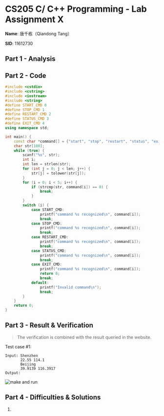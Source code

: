 # CS205 C/ C++ Programming - Lab Assignment X

**Name**: 唐千栋（Qiandong Tang） 

**SID**: 11612730

## Part 1 - Analysis

> 

## Part 2 - Code

```c++
#include <cstdio>
#include <cstring>
#include <iostream>
#include <string>
#define START_CMD 0
#define STOP_CMD 1
#define RESTART_CMD 2
#define STATUS_CMD 3
#define EXIT_CMD 4
using namespace std;

int main() {
    const char *command[] = {"start", "stop", "restart", "status", "exit"};
    char str[100];
    while (true) {
        scanf("%s", str);
        int i;
        int len = strlen(str);
        for (int j = 0; j < len; j++) {
            str[j] = tolower(str[j]);
        }
        for (i = 0; i < 5; i++) {
            if (strcmp(str, command[i]) == 0) {
                break;
            }
        }
        switch (i) {
            case START_CMD:
                printf("command %s recognized\n", command[i]);
                break;
            case STOP_CMD:
                printf("command %s recognized\n", command[i]);
                break;
            case RESTART_CMD:
                printf("command %s recognized\n", command[i]);
                break;
            case STATUS_CMD:
                printf("command %s recognized\n", command[i]);
                break;
            case EXIT_CMD:
                printf("command %s recognized\n", command[i]);
                return 0;
                break;
            default:
                printf("Invalid command\n");
                break;
        }
    }
    return 0;
}

```

## Part 3 - Result & Verification

> The verification is combined with the result queried in the website.

Test case #1:

```
Input: Shenzhen
	   22.55 114.1
	   Beijing
	   39.9139 116.3917
Output: 
```



![make and run](/Users/macbook/Downloads/screenshot.png)

## Part 4 - Difficulties & Solutions

1. 